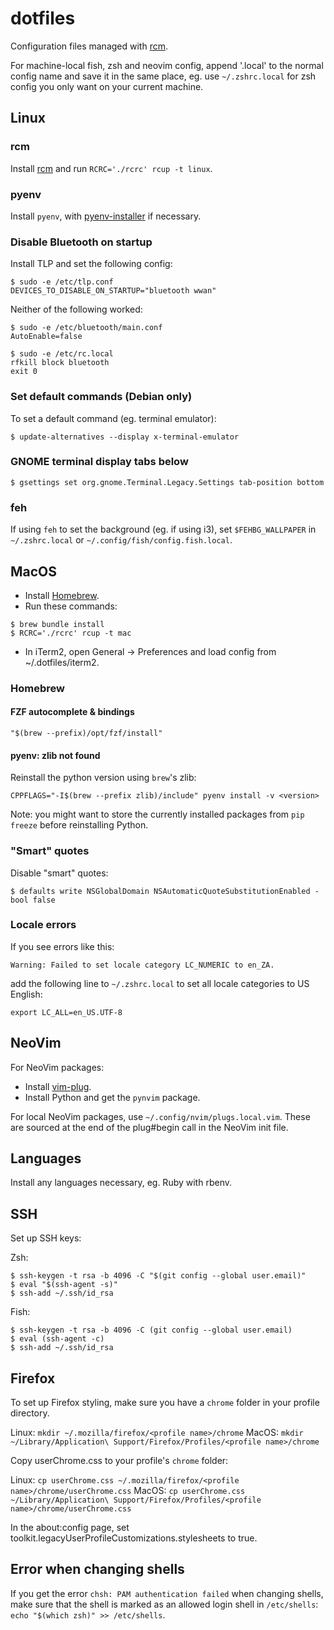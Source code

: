 # dotfiles

Configuration files managed with [rcm](https://github.com/thoughtbot/rcm).

For machine-local fish, zsh and neovim config, append '.local' to the normal
config name and save it in the same place, eg. use `~/.zshrc.local` for zsh
config you only want on your current machine.

## Linux

### rcm

Install [rcm](https://github.com/thoughtbot/rcm) and run `RCRC='./rcrc' rcup
-t linux`.

### pyenv

Install `pyenv`, with
[pyenv-installer](https://github.com/pyenv/pyenv-installer) if necessary.

### Disable Bluetooth on startup

Install TLP and set the following config:

```
$ sudo -e /etc/tlp.conf
DEVICES_TO_DISABLE_ON_STARTUP="bluetooth wwan"
```

Neither of the following worked:

```
$ sudo -e /etc/bluetooth/main.conf
AutoEnable=false
```

```
$ sudo -e /etc/rc.local
rfkill block bluetooth
exit 0
```

### Set default commands (Debian only)

To set a default command (eg. terminal emulator):

```
$ update-alternatives --display x-terminal-emulator
```

### GNOME terminal display tabs below

```
$ gsettings set org.gnome.Terminal.Legacy.Settings tab-position bottom
```

### feh

If using `feh` to set the background (eg. if using i3), set `$FEHBG_WALLPAPER`
in `~/.zshrc.local` or `~/.config/fish/config.fish.local`.

## MacOS

- Install [Homebrew](https://brew.sh/).
- Run these commands:

```
$ brew bundle install
$ RCRC='./rcrc' rcup -t mac
```

- In iTerm2, open General -> Preferences and load config from
  ~/.dotfiles/iterm2.

### Homebrew

#### FZF autocomplete & bindings

`"$(brew --prefix)/opt/fzf/install"`

#### pyenv: zlib not found

Reinstall the python version using `brew`'s zlib:

`CPPFLAGS="-I$(brew --prefix zlib)/include" pyenv install -v <version>`

Note: you might want to store the currently installed packages from `pip freeze`
before reinstalling Python.

### "Smart" quotes

Disable "smart" quotes:

```
$ defaults write NSGlobalDomain NSAutomaticQuoteSubstitutionEnabled -bool false
```

### Locale errors

If you see errors like this:

`Warning: Failed to set locale category LC_NUMERIC to en_ZA.`

add the following line to `~/.zshrc.local` to set all locale categories to US
English:

```
export LC_ALL=en_US.UTF-8
```

## NeoVim

For NeoVim packages:
  - Install [vim-plug](https://github.com/junegunn/vim-plug).
  - Install Python and get the `pynvim` package.

For local NeoVim packages, use `~/.config/nvim/plugs.local.vim`. These are sourced
at the end of the plug#begin call in the NeoVim init file.

## Languages

Install any languages necessary, eg. Ruby with rbenv.

## SSH

Set up SSH keys:

Zsh:

```
$ ssh-keygen -t rsa -b 4096 -C "$(git config --global user.email)"
$ eval "$(ssh-agent -s)"
$ ssh-add ~/.ssh/id_rsa
```

Fish:

```
$ ssh-keygen -t rsa -b 4096 -C (git config --global user.email)
$ eval (ssh-agent -c)
$ ssh-add ~/.ssh/id_rsa
```

## Firefox

To set up Firefox styling, make sure you have a `chrome` folder in your profile
directory.

Linux: `mkdir ~/.mozilla/firefox/<profile name>/chrome`
MacOS: `mkdir ~/Library/Application\ Support/Firefox/Profiles/<profile name>/chrome`

Copy userChrome.css to your profile's `chrome` folder:

Linux: `cp userChrome.css ~/.mozilla/firefox/<profile name>/chrome/userChrome.css`
MacOS: `cp userChrome.css ~/Library/Application\ Support/Firefox/Profiles/<profile name>/chrome/userChrome.css`

In the about:config page, set
toolkit.legacyUserProfileCustomizations.stylesheets to true.

## Error when changing shells

If you get the error `chsh: PAM authentication failed` when changing shells,
make sure that the shell is marked as an allowed login shell in `/etc/shells`:
`echo "$(which zsh)" >> /etc/shells`.
